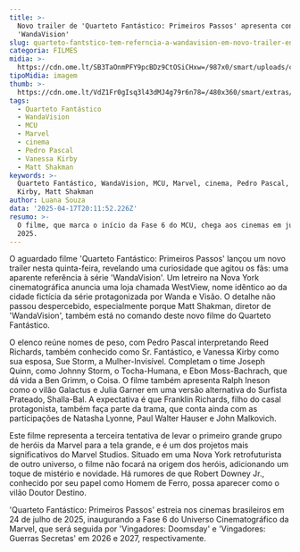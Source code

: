 ```yaml
---
title: >-
  Novo trailer de 'Quarteto Fantástico: Primeiros Passos' apresenta conexão com
  'WandaVision'
slug: quarteto-fantstico-tem-referncia-a-wandavision-em-novo-trailer-entenda
categoria: FILMES
midia: >-
  https://cdn.ome.lt/SB3TaOnmPFY9pcBDz9CtOSiCHxw=/987x0/smart/uploads/conteudo/fotos/quarteto-fantastico-o-coisa_tmYVXnY.png
tipoMidia: imagem
thumb: >-
  https://cdn.ome.lt/VdZ1Fr0gIsq3l43dMJ4g79r6n78=/480x360/smart/extras/conteudos/wandavision_jqiQsuT.jpg
tags:
  - Quarteto Fantástico
  - WandaVision
  - MCU
  - Marvel
  - cinema
  - Pedro Pascal
  - Vanessa Kirby
  - Matt Shakman
keywords: >-
  Quarteto Fantástico, WandaVision, MCU, Marvel, cinema, Pedro Pascal, Vanessa
  Kirby, Matt Shakman
author: Luana Souza
data: '2025-04-17T20:11:52.226Z'
resumo: >-
  O filme, que marca o início da Fase 6 do MCU, chega aos cinemas em julho de
  2025.
---
```


O aguardado filme 'Quarteto Fantástico: Primeiros Passos' lançou um novo trailer nesta quinta-feira, revelando uma curiosidade que agitou os fãs: uma aparente referência à série 'WandaVision'. Um letreiro na Nova York cinematográfica anuncia uma loja chamada WestView, nome idêntico ao da cidade fictícia da série protagonizada por Wanda e Visão. O detalhe não passou despercebido, especialmente porque Matt Shakman, diretor de 'WandaVision', também está no comando deste novo filme do Quarteto Fantástico.

<blockquote class="twitter-tweet"><a href="https://twitter.com/user/status/1912943485323276662"></a></blockquote>

O elenco reúne nomes de peso, com Pedro Pascal interpretando Reed Richards, também conhecido como Sr. Fantástico, e Vanessa Kirby como sua esposa, Sue Storm, a Mulher-Invisível. Completam o time Joseph Quinn, como Johnny Storm, o Tocha-Humana, e Ebon Moss-Bachrach, que dá vida a Ben Grimm, o Coisa. O filme também apresenta Ralph Ineson como o vilão Galactus e Julia Garner em uma versão alternativa do Surfista Prateado, Shalla-Bal. A expectativa é que Franklin Richards, filho do casal protagonista, também faça parte da trama, que conta ainda com as participações de Natasha Lyonne, Paul Walter Hauser e John Malkovich.

Este filme representa a terceira tentativa de levar o primeiro grande grupo de heróis da Marvel para a tela grande, e é um dos projetos mais significativos do Marvel Studios. Situado em uma Nova York retrofuturista de outro universo, o filme não focará na origem dos heróis, adicionando um toque de mistério e novidade. Há rumores de que Robert Downey Jr., conhecido por seu papel como Homem de Ferro, possa aparecer como o vilão Doutor Destino.

'Quarteto Fantástico: Primeiros Passos' estreia nos cinemas brasileiros em 24 de julho de 2025, inaugurando a Fase 6 do Universo Cinematográfico da Marvel, que será seguida por 'Vingadores: Doomsday' e 'Vingadores: Guerras Secretas' em 2026 e 2027, respectivamente.
